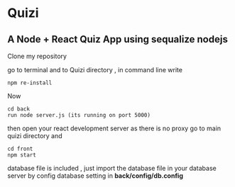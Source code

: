 # Quizi
## A Node + React Quiz App using sequalize nodejs

Clone my repository

go to terminal and to Quizi directory , in command line write
```
npm re-install
```
Now
```
cd back
run node server.js (its running on port 5000)
```
then open your react development server as there is no proxy
go to main quizi directory and
```
cd front
npm start 
```
database file is included , just import the database file in your database server by
config database setting in **back/config/db.config**

